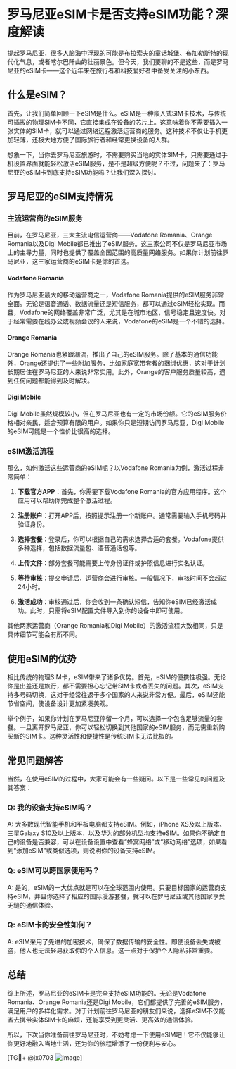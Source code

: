 # 罗马尼亚eSIM卡是否支持eSIM功能？深度解读

提起罗马尼亚，很多人脑海中浮现的可能是布拉索夫的童话城堡、布加勒斯特的现代化气息，或者喀尔巴阡山的壮丽景色。但今天，我们要聊的不是这些，而是罗马尼亚的eSIM卡——这个近年来在旅行者和科技爱好者中备受关注的小东西。

## 什么是eSIM？

首先，让我们简单回顾一下eSIM是什么。eSIM是一种嵌入式SIM卡技术，与传统可插拔的物理SIM卡不同，它直接集成在设备的芯片上。这意味着你不需要插入一张实体的SIM卡，就可以通过网络远程激活运营商的服务。这种技术不仅让手机更加轻薄，还极大地方便了国际旅行者和经常更换设备的人群。

想象一下，当你去罗马尼亚旅游时，不需要购买当地的实体SIM卡，只需要通过手机设置界面就能轻松激活eSIM服务，是不是超级方便呢？不过，问题来了：罗马尼亚的eSIM卡到底支持eSIM功能吗？让我们深入探讨。

## 罗马尼亚的eSIM支持情况

### 主流运营商的eSIM服务

目前，在罗马尼亚，三大主流电信运营商——Vodafone Romania、Orange Romania以及Digi Mobile都已推出了eSIM服务。这三家公司不仅是罗马尼亚市场上的主导力量，同时也提供了覆盖全国范围的高质量网络服务。如果你计划前往罗马尼亚，这三家运营商的eSIM卡是你的首选。

#### Vodafone Romania

作为罗马尼亚最大的移动运营商之一，Vodafone Romania提供的eSIM服务非常全面。无论是语音通话、数据流量还是短信服务，都可以通过eSIM轻松实现。而且，Vodafone的网络覆盖非常广泛，尤其是在城市地区，信号稳定且速度快。对于经常需要在线办公或视频会议的人来说，Vodafone的eSIM是一个不错的选择。

#### Orange Romania

Orange Romania也紧跟潮流，推出了自己的eSIM服务。除了基本的通信功能外，Orange还提供了一些附加服务，比如家庭宽带套餐的捆绑优惠，这对于计划长期居住在罗马尼亚的人来说非常实用。此外，Orange的客户服务质量较高，遇到任何问题都能得到及时解决。

#### Digi Mobile

Digi Mobile虽然规模较小，但在罗马尼亚也有一定的市场份额。它的eSIM服务价格相对亲民，适合预算有限的用户。如果你只是短期访问罗马尼亚，Digi Mobile的eSIM可能是一个性价比很高的选择。

### eSIM激活流程

那么，如何激活这些运营商的eSIM呢？以Vodafone Romania为例，激活过程非常简单：

1. **下载官方APP**：首先，你需要下载Vodafone Romania的官方应用程序。这个应用可以帮助你完成整个激活过程。
   
2. **注册账户**：打开APP后，按照提示注册一个新账户。通常需要输入手机号码并验证身份。

3. **选择套餐**：登录后，你可以根据自己的需求选择合适的套餐。Vodafone提供多种选择，包括数据流量包、语音通话包等。

4. **上传文件**：部分套餐可能需要上传身份证件或护照信息进行实名认证。

5. **等待审核**：提交申请后，运营商会进行审核。一般情况下，审核时间不会超过24小时。

6. **激活成功**：审核通过后，你会收到一条确认短信，告知你eSIM已经激活成功。此时，只需将eSIM配置文件导入到你的设备中即可使用。

其他两家运营商（Orange Romania和Digi Mobile）的激活流程大致相同，只是具体细节可能会有所不同。

## 使用eSIM的优势

相比传统的物理SIM卡，eSIM带来了诸多优势。首先，eSIM的便携性极强。无论你是出差还是旅行，都不需要担心忘记带SIM卡或者丢失的问题。其次，eSIM支持多号码切换，这对于经常往返于多个国家的人来说非常方便。最后，eSIM还能节省空间，使设备设计更加紧凑美观。

举个例子，如果你计划在罗马尼亚停留一个月，可以选择一个包含足够流量的套餐。一旦离开罗马尼亚，你可以轻松切换到其他国家的eSIM服务，而无需重新购买新的SIM卡。这种灵活性和便捷性是传统SIM卡无法比拟的。

## 常见问题解答

当然，在使用eSIM的过程中，大家可能会有一些疑问。以下是一些常见的问题及其答案：

### Q: 我的设备支持eSIM吗？

A: 大多数现代智能手机和平板电脑都支持eSIM。例如，iPhone XS及以上版本、三星Galaxy S10及以上版本，以及华为的部分机型均支持eSIM。如果你不确定自己的设备是否兼容，可以在设备设置中查看“蜂窝网络”或“移动网络”选项，如果看到“添加eSIM”或类似选项，则说明你的设备支持eSIM。

### Q: eSIM可以跨国家使用吗？

A: 是的，eSIM的一大优点就是可以在全球范围内使用。只要目标国家的运营商支持eSIM，并且你选择了相应的国际漫游套餐，就可以在罗马尼亚或其他国家享受无缝的通信体验。

### Q: eSIM卡的安全性如何？

A: eSIM采用了先进的加密技术，确保了数据传输的安全性。即使设备丢失或被盗，他人也无法轻易获取你的个人信息。这一点对于保护个人隐私非常重要。

## 总结

综上所述，罗马尼亚的eSIM卡是完全支持eSIM功能的。无论是Vodafone Romania、Orange Romania还是Digi Mobile，它们都提供了完善的eSIM服务，满足用户的多样化需求。对于计划前往罗马尼亚的朋友们来说，选择eSIM不仅能省去携带实体SIM卡的麻烦，还能享受到更灵活、更高效的通信体验。

所以，下次当你准备前往罗马尼亚时，不妨考虑一下使用eSIM吧！它不仅能够让你更好地融入当地生活，还为你的旅程增添了一份便利与安心。

[TG💪+ @jx0703 ![Image](https://github.com/user-attachments/assets/dbca1d08-cadb-493c-b0ec-ad6f7a83f270)]